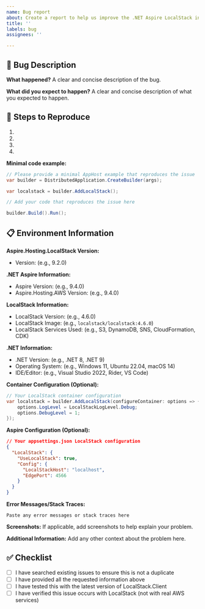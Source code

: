 ```yaml
---
name: Bug report
about: Create a report to help us improve the .NET Aspire LocalStack integration
title: ''
labels: bug
assignees: ''

---
```


## 🐛 Bug Description

**What happened?**
A clear and concise description of the bug.

**What did you expect to happen?**
A clear and concise description of what you expected to happen.

## 🔄 Steps to Reproduce

1.
2.
3.
4.

**Minimal code example:**

```csharp
// Please provide a minimal AppHost example that reproduces the issue
var builder = DistributedApplication.CreateBuilder(args);

var localstack = builder.AddLocalStack();

// Add your code that reproduces the issue here

builder.Build().Run();
```

## 📋 Environment Information

**Aspire.Hosting.LocalStack Version:**

- Version: (e.g., 9.2.0)

**.NET Aspire Information:**

- Aspire Version: (e.g., 9.4.0)
- Aspire.Hosting.AWS Version: (e.g., 9.4.0)

**LocalStack Information:**

- LocalStack Version: (e.g., 4.6.0)
- LocalStack Image: (e.g., `localstack/localstack:4.6.0`)
- LocalStack Services Used: (e.g., S3, DynamoDB, SNS, CloudFormation, CDK)

**.NET Information:**

- .NET Version: (e.g., .NET 8, .NET 9)
- Operating System: (e.g., Windows 11, Ubuntu 22.04, macOS 14)
- IDE/Editor: (e.g., Visual Studio 2022, Rider, VS Code)

**Container Configuration (Optional):**

```csharp
// Your LocalStack container configuration
var localstack = builder.AddLocalStack(configureContainer: options => {
    options.LogLevel = LocalStackLogLevel.Debug;
    options.DebugLevel = 1;
});
```

**Aspire Configuration (Optional):**

```json
// Your appsettings.json LocalStack configuration
{
  "LocalStack": {
    "UseLocalStack": true,
    "Config": {
      "LocalStackHost": "localhost",
      "EdgePort": 4566
    }
  }
}
```

**Error Messages/Stack Traces:**

```text
Paste any error messages or stack traces here
```

**Screenshots:**
If applicable, add screenshots to help explain your problem.

**Additional Information:**
Add any other context about the problem here.

## ✅ Checklist

- [ ] I have searched existing issues to ensure this is not a duplicate
- [ ] I have provided all the requested information above
- [ ] I have tested this with the latest version of LocalStack.Client
- [ ] I have verified this issue occurs with LocalStack (not with real AWS services)
